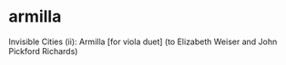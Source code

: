 armilla
=======

Invisible Cities (ii): Armilla [for viola duet] (to Elizabeth Weiser and John Pickford Richards)

